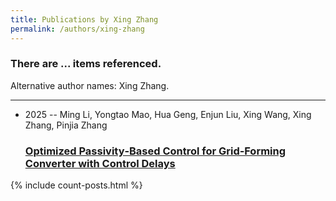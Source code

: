 ```yaml
---
title: Publications by Xing Zhang
permalink: /authors/xing-zhang
---
```


<h3 id="number-posts">There are ... items referenced.</h3>
<p id='info-authors'>Alternative author names: Xing Zhang.</p>
<hr />
<ul class="post-list">
<li><span class='post-meta'>2025 -- Ming Li, Yongtao Mao, Hua Geng, Enjun Liu, Xing Wang, Xing Zhang, Pinjia Zhang</span><h3><a class='post-link' href="{{ site.baseurl }}/optimized-passivity-based-control-for-grid-forming-converter-with-control-delays">Optimized Passivity‐Based Control for Grid‐Forming Converter with Control Delays</a></h3></li>

</ul>
{% include count-posts.html %}
